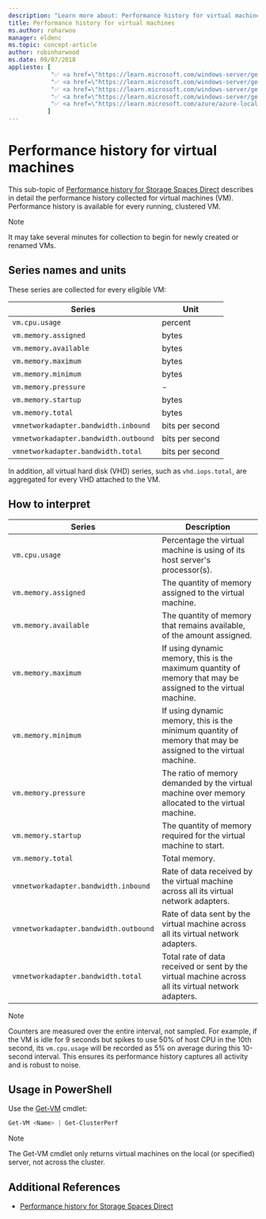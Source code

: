 ```yaml
---
description: "Learn more about: Performance history for virtual machines"
title: Performance history for virtual machines
ms.author: roharwoo
manager: eldenc
ms.topic: concept-article
author: robinharwood
ms.date: 09/07/2018
appliesto: [
			"✅ <a href=\"https://learn.microsoft.com/windows-server/get-started/windows-server-release-info\" target=\"_blank\">Windows Server 2025</a>",
			"✅ <a href=\"https://learn.microsoft.com/windows-server/get-started/windows-server-release-info\" target=\"_blank\">Windows Server 2022</a>",
			"✅ <a href=\"https://learn.microsoft.com/windows-server/get-started/windows-server-release-info\" target=\"_blank\">Windows Server 2019</a>",
			"✅ <a href=\"https://learn.microsoft.com/windows-server/get-started/windows-server-release-info\" target=\"_blank\">Windows Server 2016</a>",
			"✅ <a href=\"https://learn.microsoft.com/azure/azure-local/release-information-23h2\" target=\"_blank\">Azure Local 2311.2 and later</a>"
		   ]
---
```


# Performance history for virtual machines

This sub-topic of [Performance history for Storage Spaces Direct](performance-history.md) describes in detail the performance history collected for virtual machines (VM). Performance history is available for every running, clustered VM.

   > [!NOTE]
   > It may take several minutes for collection to begin for newly created or renamed VMs.

## Series names and units

These series are collected for every eligible VM:

| Series                            | Unit             |
|-----------------------------------|------------------|
| `vm.cpu.usage`                    | percent          |
| `vm.memory.assigned`              | bytes            |
| `vm.memory.available`             | bytes            |
| `vm.memory.maximum`               | bytes            |
| `vm.memory.minimum`               | bytes            |
| `vm.memory.pressure`              | -                |
| `vm.memory.startup`               | bytes            |
| `vm.memory.total`                 | bytes            |
| `vmnetworkadapter.bandwidth.inbound`  | bits per second |
| `vmnetworkadapter.bandwidth.outbound` | bits per second |
| `vmnetworkadapter.bandwidth.total`    | bits per second |

In addition, all virtual hard disk (VHD) series, such as `vhd.iops.total`, are aggregated for every VHD attached to the VM.

## How to interpret


| Series                            | Description                                                                                                  |
|-----------------------------------|--------------------------------------------------------------------------------------------------------------|
| `vm.cpu.usage`                    | Percentage the virtual machine is using of its host server's processor(s).                                   |
| `vm.memory.assigned`              | The quantity of memory assigned to the virtual machine.                                                      |
| `vm.memory.available`             | The quantity of memory that remains available, of the amount assigned.                                       |
| `vm.memory.maximum`               | If using dynamic memory, this is the maximum quantity of memory that may be assigned to the virtual machine. |
| `vm.memory.minimum`               | If using dynamic memory, this is the minimum quantity of memory that may be assigned to the virtual machine. |
| `vm.memory.pressure`              | The ratio of memory demanded by the virtual machine over memory allocated to the virtual machine.            |
| `vm.memory.startup`               | The quantity of memory required for the virtual machine to start.                                            |
| `vm.memory.total`                 | Total memory. |
| `vmnetworkadapter.bandwidth.inbound`  | Rate of data received by the virtual machine across all its virtual network adapters.                        |
| `vmnetworkadapter.bandwidth.outbound` | Rate of data sent by the virtual machine across all its virtual network adapters.                            |
| `vmnetworkadapter.bandwidth.total`    | Total rate of data received or sent by the virtual machine across all its virtual network adapters.          |

   > [!NOTE]
   > Counters are measured over the entire interval, not sampled. For example, if the VM is idle for 9 seconds but spikes to use 50% of host CPU in the 10th second, its `vm.cpu.usage` will be recorded as 5% on average during this 10-second interval. This ensures its performance history captures all activity and is robust to noise.

## Usage in PowerShell

Use the [Get-VM](/powershell/module/hyper-v/get-vm) cmdlet:

```PowerShell
Get-VM <Name> | Get-ClusterPerf
```

   > [!NOTE]
   > The Get-VM cmdlet only returns virtual machines on the local (or specified) server, not across the cluster.

## Additional References

- [Performance history for Storage Spaces Direct](performance-history.md)
